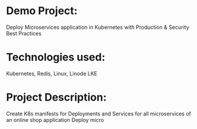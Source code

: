 # Demo Project:
Deploy Microservices application in Kubernetes with
Production & Security Best Practices
# Technologies used:
Kubernetes, Redis, Linux, Linode LKE
# Project Description:
Create K8s manifests for Deployments and Services
for all microservices of an online shop application
Deploy micro
